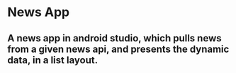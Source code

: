 # News App

## A news app in android studio, which pulls news from a given news api, and presents the dynamic data, in a list layout.
